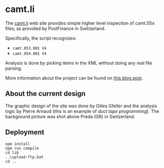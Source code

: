 # camt.li

The [camt.li](http://camt.li) web site provides simple higher level
inspection of camt.05x files, as provided by PostFinance in Switzerland.

Specifically, the script recognizes:

* `camt.053.001 V4`
* `camt.054.001 V4`

Analysis is done by picking items in the XML without doing any real
file parsing.

More information about the project can be found on [this blog post](http://code.fitness/post/2016/05/camt-website.html).

## About the current design

The graphic design of the site was done by Gilles Gfeller and the analysis logic
by Pierre Arnaud (this is an example of _duct tape programming_). The background
picture was shot above Preda (GR) in Switzerland.

## Deployment

```
npm install
npm run compile
cd lib
..\upload-ftp.bat
cd ..
```
